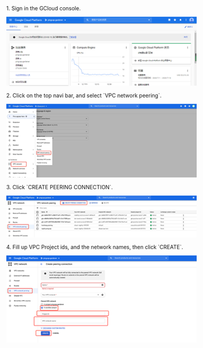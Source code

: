 
<NavColumns>
<NavColumn>
<ColumnTitle>1. Sign in the GCloud console. <ColumnTitle>

![gcp-console](/peering/img/gcp-console.png)
</NavColumn>

<NavColumn>
<ColumnTitle>2. Click               on the top navi bar,  and select `VPC network peering`.<ColumnTitle>

![gcp-vpc-network](/peering/img/gcp-vpc-network.jpg)
</NavColumn>

<NavColumn>
<ColumnTitle>3. Click `CREATE PEERING CONNECTION`.<ColumnTitle>

![creating-peering-button](/peering/img/creating-peering-button.jpg)
</NavColumn>

<NavColumn>
<ColumnTitle>4. Fill up VPC Project ids, and the network names, then click `CREATE`.<ColumnTitle>

![create-peering](/peering/img/create-peering.png)
</NavColumn>

</NavColumns>

